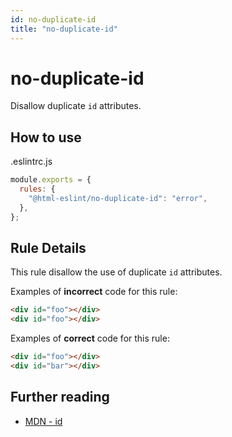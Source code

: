 ```yaml
---
id: no-duplicate-id
title: "no-duplicate-id"
---
```


# no-duplicate-id

Disallow duplicate `id` attributes.

## How to use

.eslintrc.js

```js
module.exports = {
  rules: {
    "@html-eslint/no-duplicate-id": "error",
  },
};
```

## Rule Details

This rule disallow the use of duplicate `id` attributes.

Examples of **incorrect** code for this rule:

```html
<div id="foo"></div>
<div id="foo"></div>
```

Examples of **correct** code for this rule:

```html
<div id="foo"></div>
<div id="bar"></div>
```

## Further reading

- [MDN - id](https://developer.mozilla.org/en-US/docs/Web/HTML/Global_attributes/id)
